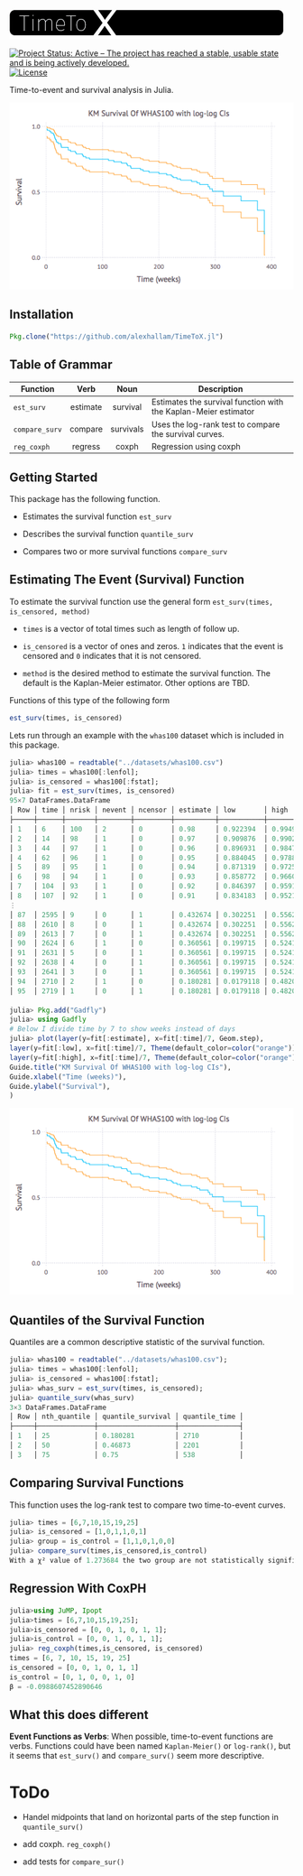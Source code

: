 ![time to x](readme_assets/timetox.png)

[![Project Status: Active – The project has reached a stable, usable state and is being actively developed.](http://www.repostatus.org/badges/latest/concept.svg)](http://www.repostatus.org/#concept)
[![License](http://img.shields.io/badge/license-MIT-brightgreen.svg?style=flat)](LICENSE.md)

Time-to-event and survival analysis in Julia.

![survival curve](readme_assets/km_img.png)


Installation
------------

```julia
Pkg.clone("https://github.com/alexhallam/TimeToX.jl")
```

Table of Grammar
-------------------------

|Function        | Verb      | Noun        |  Description                                                     | 
|--------------- |:--------: |:-----------:|----------------------------------------------------------------- |
|`est_surv`      | estimate  | survival    |  Estimates the survival function with the Kaplan-Meier estimator |
|`compare_surv`  | compare	 | survivals   |  Uses the log-rank test to compare the survival curves.          |
|`reg_coxph`	 | regress	 | coxph	   |  Regression using coxph                                          |  

Getting Started
----------------

This package has the following function.

* Estimates the survival function `est_surv`

* Describes the survival function `quantile_surv`

* Compares two or more survival functions `compare_surv`


Estimating The Event (Survival) Function
-----------------------------------------

To estimate the survival function use the general form `est_surv(times, is_censored, method)`

* `times` is a vector of total times such as length of follow up.

* `is_censored` is a vector of ones and zeros. `1` indicates that the event is censored and `0` indicates that it is not censored.

* `method` is the desired method to estimate the survival function. The default is the Kaplan-Meier estimator. Other options are TBD.

Functions of this type of the following form

```julia
est_surv(times, is_censored)
```

Lets run through an example with the `whas100` dataset which is included in
this package.

```julia
julia> whas100 = readtable("../datasets/whas100.csv")
julia> times = whas100[:lenfol];
julia> is_censored = whas100[:fstat];
julia> fit = est_surv(times, is_censored)
95×7 DataFrames.DataFrame
│ Row │ time │ nrisk │ nevent │ ncensor │ estimate │ low       │ high     │
├─────┼──────┼───────┼────────┼─────────┼──────────┼───────────┼──────────┤
│ 1   │ 6    │ 100   │ 2      │ 0       │ 0.98     │ 0.922394  │ 0.99496  │
│ 2   │ 14   │ 98    │ 1      │ 0       │ 0.97     │ 0.909876  │ 0.990225 │
│ 3   │ 44   │ 97    │ 1      │ 0       │ 0.96     │ 0.896931  │ 0.984797 │
│ 4   │ 62   │ 96    │ 1      │ 0       │ 0.95     │ 0.884045  │ 0.978879 │
│ 5   │ 89   │ 95    │ 1      │ 0       │ 0.94     │ 0.871319  │ 0.972588 │
│ 6   │ 98   │ 94    │ 1      │ 0       │ 0.93     │ 0.858772  │ 0.966001 │
│ 7   │ 104  │ 93    │ 1      │ 0       │ 0.92     │ 0.846397  │ 0.959167 │
│ 8   │ 107  │ 92    │ 1      │ 0       │ 0.91     │ 0.834183  │ 0.952125 │
⋮
│ 87  │ 2595 │ 9     │ 0      │ 1       │ 0.432674 │ 0.302251  │ 0.556217 │
│ 88  │ 2610 │ 8     │ 0      │ 1       │ 0.432674 │ 0.302251  │ 0.556217 │
│ 89  │ 2613 │ 7     │ 0      │ 1       │ 0.432674 │ 0.302251  │ 0.556217 │
│ 90  │ 2624 │ 6     │ 1      │ 0       │ 0.360561 │ 0.199715  │ 0.524147 │
│ 91  │ 2631 │ 5     │ 0      │ 1       │ 0.360561 │ 0.199715  │ 0.524147 │
│ 92  │ 2638 │ 4     │ 0      │ 1       │ 0.360561 │ 0.199715  │ 0.524147 │
│ 93  │ 2641 │ 3     │ 0      │ 1       │ 0.360561 │ 0.199715  │ 0.524147 │
│ 94  │ 2710 │ 2     │ 1      │ 0       │ 0.180281 │ 0.0179118 │ 0.482039 │
│ 95  │ 2719 │ 1     │ 0      │ 1       │ 0.180281 │ 0.0179118 │ 0.482039 │

julia> Pkg.add("Gadfly")
julia> using Gadfly
# Below I divide time by 7 to show weeks instead of days
julia> plot(layer(y=fit[:estimate], x=fit[:time]/7, Geom.step),
layer(y=fit[:low], x=fit[:time]/7, Theme(default_color=color("orange")), Geom.step),
layer(y=fit[:high], x=fit[:time]/7, Theme(default_color=color("orange")), Geom.step),
Guide.title("KM Survival Of WHAS100 with log-log CIs"),
Guide.xlabel("Time (weeks)"),
Guide.ylabel("Survival"),
)
```
![survival curve](readme_assets/km_img.png)

Quantiles of the  Survival Function
------------------------------------

Quantiles are a common descriptive statistic of the survival function.

```julia
julia> whas100 = readtable("../datasets/whas100.csv");
julia> times = whas100[:lenfol];
julia> is_censored = whas100[:fstat];
julia> whas_surv = est_surv(times, is_censored);
julia> quantile_surv(whas_surv)
3×3 DataFrames.DataFrame
│ Row │ nth_quantile │ quantile_survival │ quantile_time │
├─────┼──────────────┼───────────────────┼───────────────┤
│ 1   │ 25           │ 0.180281          │ 2710          │
│ 2   │ 50           │ 0.46873           │ 2201          │
│ 3   │ 75           │ 0.75              │ 538           │
```

Comparing Survival Functions
-----------------------------

This function uses the log-rank test to compare two
time-to-event curves.

```julia
julia> times = [6,7,10,15,19,25]
julia> is_censored = [1,0,1,1,0,1]
julia> group = is_control = [1,1,0,1,0,0]
julia> compare_surv(times,is_censored,is_control)
With a χ² value of 1.273684 the two group are not statistically significant at the α = 0.05 level
```

Regression With CoxPH
-----------------------------

```julia
julia>using JuMP, Ipopt
julia>times = [6,7,10,15,19,25];
julia>is_censored = [0, 0, 1, 0, 1, 1];
julia>is_control = [0, 0, 1, 0, 1, 1];
julia> reg_coxph(times,is_censored, is_censored)
times = [6, 7, 10, 15, 19, 25]
is_censored = [0, 0, 1, 0, 1, 1]
is_control = [0, 1, 0, 0, 1, 0]
β = -0.0988607452890646
```

What this does different
-------------------------

**Event Functions as Verbs**: When possible, time-to-event functions are verbs.
Functions could have been named `Kaplan-Meier()` or `log-rank()`, but it seems
that `est_surv()` and `compare_surv()` seem more descriptive.

ToDo
=====

 - Handel midpoints that land on horizontal parts of the step function in
 `quantile_surv()`

 - add coxph. `reg_coxph()`

 - add tests for `compare_sur()` 
